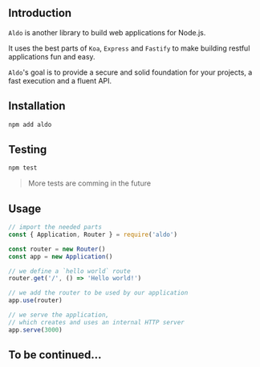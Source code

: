 
## Introduction
`Aldo` is another library to build web applications for Node.js.

It uses the best parts of `Koa`, `Express` and `Fastify` to make building restful applications fun and easy.

`Aldo`'s goal is to provide a secure and solid foundation for your projects, a fast execution and a fluent API.

## Installation
```bash
npm add aldo
```

## Testing
```bash
npm test
```
> More tests are comming in the future

## Usage
```js
// import the needed parts
const { Application, Router } = require('aldo')

const router = new Router()
const app = new Application()

// we define a `hello world` route
router.get('/', () => 'Hello world!')

// we add the router to be used by our application
app.use(router)

// we serve the application,
// which creates and uses an internal HTTP server
app.serve(3000)
```

## To be continued...
